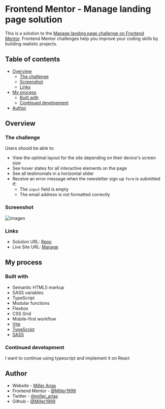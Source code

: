# Frontend Mentor - Manage landing page solution

This is a solution to the [Manage landing page challenge on Frontend Mentor](https://www.frontendmentor.io/challenges/manage-landing-page-SLXqC6P5). Frontend Mentor challenges help you improve your coding skills by building realistic projects. 

## Table of contents

- [Overview](#overview)
  - [The challenge](#the-challenge)
  - [Screenshot](#screenshot)
  - [Links](#links)
- [My process](#my-process)
  - [Built with](#built-with)
  - [Continued development](#continued-development)
- [Author](#author)


## Overview

### The challenge

Users should be able to:

- View the optimal layout for the site depending on their device's screen size
- See hover states for all interactive elements on the page
- See all testimonials in a horizontal slider
- Receive an error message when the newsletter sign up `form` is submitted if:
  - The `input` field is empty
  - The email address is not formatted correctly

### Screenshot

![imagen](https://github.com/Miller1999/manage-landing-page/assets/22383830/25d9e1dd-44ba-41fd-9267-79eab04e051c)

### Links

- Solution URL: [Repo](https://github.com/Miller1999/manage-landing-page)
- Live Site URL: [Manage](https://manage-landing-page-virid-xi.vercel.app/)

## My process

### Built with

- Semantic HTML5 markup
- SASS variables
- TypeScript
- Modular functions
- Flexbox
- CSS Grid
- Mobile-first workflow
- [Vite](https://vitejs.dev/)
- [TypeScript](https://www.typescriptlang.org/)
- [SASS](https://sass-lang.com/)


### Continued development

I want to continue using typescript and implement it on React

## Author

- Website - [Miller Arias](https://miller-arias-dev.vercel.app/)
- Frontend Mentor - [@Miller1999](https://www.frontendmentor.io/profile/Miller1999)
- Twitter - [@miller_arias](https://twitter.com/miller_arias)
- Github - [@Miller1999](https://github.com/Miller1999)


